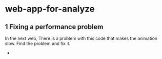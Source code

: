 # web-app-for-analyze

## 1 Fixing a performance problem 

In the next web, There is a problem with this code that makes the animation slow. Find the problem and fix it.

* 